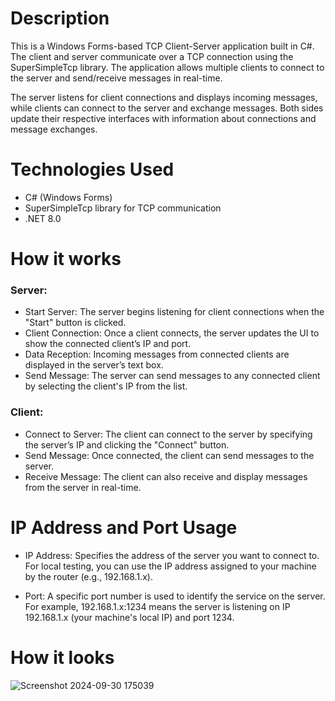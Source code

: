 # Description

This is a Windows Forms-based TCP Client-Server application built in C#. The client and server communicate over a TCP connection using the SuperSimpleTcp library. The application allows multiple clients to connect to the server and send/receive messages in real-time.

The server listens for client connections and displays incoming messages, while clients can connect to the server and exchange messages. Both sides update their respective interfaces with information about connections and message exchanges.

# Technologies Used

- C# (Windows Forms)
- SuperSimpleTcp library for TCP communication
- .NET 8.0

# How it works

### Server:
- Start Server: The server begins listening for client connections when the "Start" button is clicked.
- Client Connection: Once a client connects, the server updates the UI to show the connected client’s IP and port.
- Data Reception: Incoming messages from connected clients are displayed in the server’s text box.
- Send Message: The server can send messages to any connected client by selecting the client's IP from the list.

### Client:
- Connect to Server: The client can connect to the server by specifying the server’s IP and clicking the "Connect" button.
- Send Message: Once connected, the client can send messages to the server.
- Receive Message: The client can also receive and display messages from the server in real-time.

# IP Address and Port Usage

- IP Address: Specifies the address of the server you want to connect to. For local testing, you can use the IP address assigned to your machine by the router (e.g., 192.168.1.x).

- Port: A specific port number is used to identify the service on the server. For example, 192.168.1.x:1234 means the server is listening on IP 192.168.1.x (your machine's local IP) and port 1234.

# How it looks

![Screenshot 2024-09-30 175039](https://github.com/user-attachments/assets/cd57db73-48ef-4948-8d91-62a6d11d579c)
